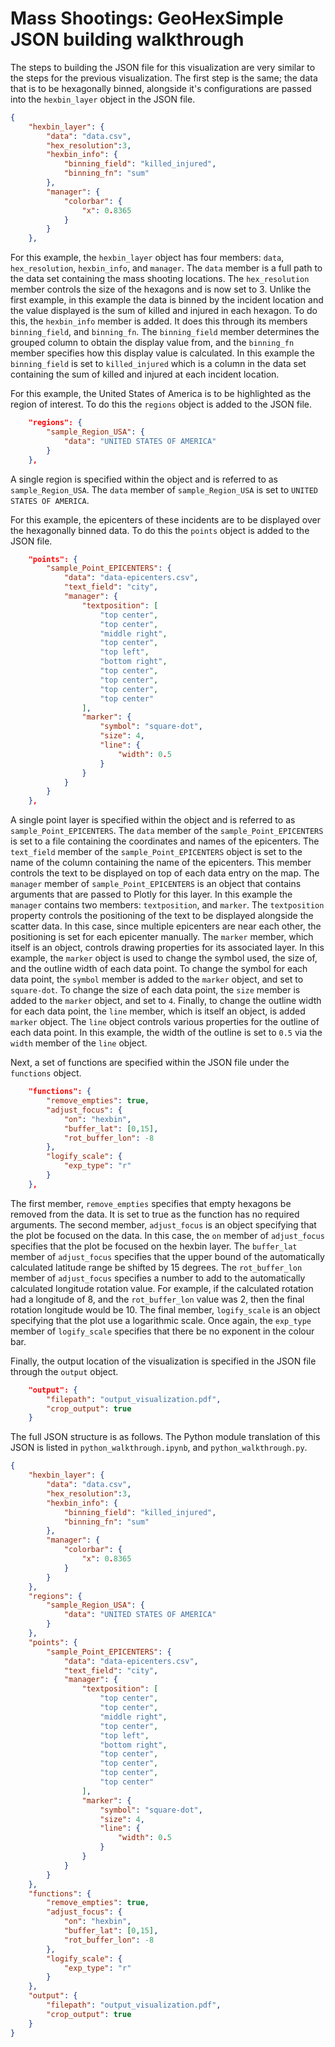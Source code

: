 # Mass Shootings: GeoHexSimple JSON building walkthrough

The steps to building the JSON file for this visualization are very similar to the steps for the previous visualization.
The first step is the same; the data that is to be hexagonally binned, alongside it's configurations are passed into the `hexbin_layer` object in the JSON file.

```json
{
	"hexbin_layer": {
		"data": "data.csv",
		"hex_resolution":3,
		"hexbin_info": {
			"binning_field": "killed_injured",
			"binning_fn": "sum"
		},
		"manager": {
			"colorbar": {
				"x": 0.8365
			}
		}
	},
```

For this example, the `hexbin_layer` object has four members: `data`, `hex_resolution`, `hexbin_info`, and `manager`.
The `data` member is a full path to the data set containing the mass shooting locations.
The `hex_resolution` member controls the size of the hexagons and is now set to 3.
Unlike the first example, in this example the data is binned by the incident location and the value displayed is the sum of killed and injured in each hexagon.
To do this, the `hexbin_info` member is added.
It does this through its members `binning_field`, and `binning_fn`.
The `binning_field` member determines the grouped column to obtain the display value from, and the `binning_fn` member specifies how this display value is calculated.
In this example the `binning_field` is set to `killed_injured` which is a column in the data set containing the sum of killed and injured at each incident location.


For this example, the United States of America is to be highlighted as the region of interest.
To do this the `regions` object is added to the JSON file.

```json
	"regions": {
		"sample_Region_USA": {
			"data": "UNITED STATES OF AMERICA"
		}
	},
```

A single region is specified within the object and is referred to as `sample_Region_USA`.
The `data` member of `sample_Region_USA` is set to `UNITED STATES OF AMERICA`.


For this example, the epicenters of these incidents are to be displayed over the hexagonally binned data.
To do this the `points` object is added to the JSON file.

```json
	"points": {
		"sample_Point_EPICENTERS": {
			"data": "data-epicenters.csv",
			"text_field": "city",
			"manager": {
				"textposition": [
					"top center",
					"top center",
					"middle right",
					"top center",
					"top left",
					"bottom right",
					"top center",
					"top center",
					"top center",
					"top center"
				],
				"marker": {
					"symbol": "square-dot",
					"size": 4,
					"line": {
						"width": 0.5
					}
				}
			}
		}
	},
```

A single point layer is specified within the object and is referred to as `sample_Point_EPICENTERS`.
The `data` member of the `sample_Point_EPICENTERS` is set to a file containing the coordinates and names of the epicenters.
The `text_field` member of the `sample_Point_EPICENTERS` object is set to the name of the column containing the name of the epicenters.
This member controls the text to be displayed on top of each data entry on the map.
The `manager` member of `sample_Point_EPICENTERS` is an object that contains arguments that are passed to Plotly for this layer.
In this example the `manager` contains two members: `textposition`, and `marker`.
The `textposition` property controls the positioning of the text to be displayed alongside the scatter data.
In this case, since multiple epicenters are near each other, the positioning is set for each epicenter manually.
The `marker` member, which itself is an object, controls drawing properties for its associated layer.
In this example, the `marker` object is used to change the symbol used, the size of, and the outline width of each data point.
To change the symbol for each data point, the `symbol` member is added to the `marker` object, and set to `square-dot`.
To change the size of each data point, the `size` member is added to the `marker` object, and set to `4`.
Finally, to change the outline width for each data point, the `line` member, which is itself an object, is added `marker` object.
The `line` object controls various properties for the outline of each data point.
In this example, the width of the outline is set to `0.5` via the `width` member of the `line` object.


Next, a set of functions are specified within the JSON file under the `functions` object.

```json
	"functions": {
		"remove_empties": true,
		"adjust_focus": {
			"on": "hexbin",
			"buffer_lat": [0,15],
			"rot_buffer_lon": -8
		},
		"logify_scale": {
			"exp_type": "r"
		}
	},
```

The first member, `remove_empties` specifies that empty hexagons be removed from the data.
It is set to true as the function has no required arguments.
The second member, `adjust_focus` is an object specifying that the plot be focused on the data.
In this case, the `on` member of `adjust_focus` specifies that the plot be focused on the hexbin layer.
The `buffer_lat` member of `adjust_focus` specifies that the upper bound of the automatically calculated latitude range be shifted by 15 degrees.
The `rot_buffer_lon` member of `adjust_focus` specifies a number to add to the automatically calculated longitude rotation value.
For example, if the calculated rotation had a longitude of 8, and the `rot_buffer_lon` value was 2, then the final rotation longitude would be 10.
The final member, `logify_scale` is an object specifying that the plot use a logarithmic scale.
Once again, the `exp_type` member of `logify_scale` specifies that there be no exponent in the colour bar.


Finally, the output location of the visualization is specified in the JSON file through the `output` object.

```json
	"output": {
		"filepath": "output_visualization.pdf",
		"crop_output": true
	}
```

The full JSON structure is as follows.
The Python module translation of this JSON is listed in `python_walkthrough.ipynb`, and `python_walkthrough.py`.

```json
{
	"hexbin_layer": {
		"data": "data.csv",
		"hex_resolution":3,
		"hexbin_info": {
			"binning_field": "killed_injured",
			"binning_fn": "sum"
		},
		"manager": {
			"colorbar": {
				"x": 0.8365
			}
		}
	},
	"regions": {
		"sample_Region_USA": {
			"data": "UNITED STATES OF AMERICA"
		}
	},
	"points": {
		"sample_Point_EPICENTERS": {
			"data": "data-epicenters.csv",
			"text_field": "city",
			"manager": {
				"textposition": [
					"top center",
					"top center",
					"middle right",
					"top center",
					"top left",
					"bottom right",
					"top center",
					"top center",
					"top center",
					"top center"
				],
				"marker": {
					"symbol": "square-dot",
					"size": 4,
					"line": {
						"width": 0.5
					}
				}
			}
		}
	},
	"functions": {
		"remove_empties": true,
		"adjust_focus": {
			"on": "hexbin",
			"buffer_lat": [0,15],
			"rot_buffer_lon": -8
		},
		"logify_scale": {
			"exp_type": "r"
		}
	},
	"output": {
		"filepath": "output_visualization.pdf",
		"crop_output": true
	}
}
```